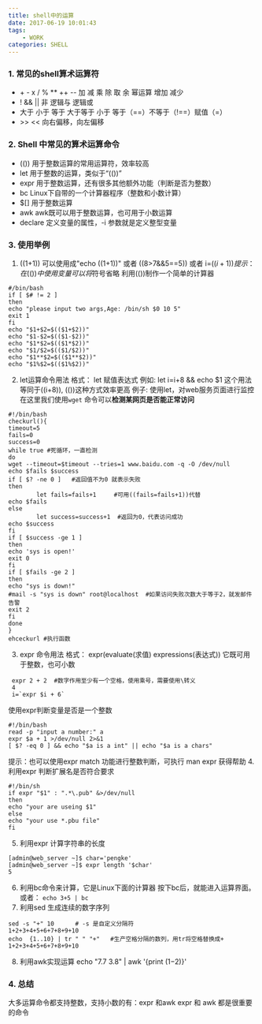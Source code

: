 ```yaml
---
title: shell中的运算
date: 2017-06-19 10:01:43
tags:
    - WORK
categories: SHELL
---
```


### 1. 常见的shell算术运算符
- \+ \- x / % ** \+\+ \-\-  加 减 乘 除 取 余 幂运算 增加 减少
- ! && ||  非 逻辑与 逻辑或
- 大于 小于 等于 大于等于 小于 等于（==）不等于（!==）赋值（=）
- \>\> \<\< 向右偏移，向左偏移

### 2. Shell 中常见的算术运算**命令**
- (())   用于整数运算的常用运算符，效率较高
- let    用于整数的运算，类似于“(())”
- expr   用于整数运算，还有很多其他额外功能（判断是否为整数）
- bc     Linux下自带的一个计算器程序（整数和小数计算）
- $[]    用于整数运算
- awk    awk既可以用于整数运算，也可用于小数运算
- declare 定义变量的属性，-i 参数就是定义整型变量

### 3. 使用举例
1. ((1+1))  可以使用成"echo ((1+1))" 或者 ((8>7&&5==5)) 或者 i=$((i+1))
提示： 在(()) 中使用变量可以将$符号省略
利用(())制作一个简单的计算器
```
#/bin/bash
if [ $# != 2 ]
then
echo "please input two args,Age: /bin/sh $0 10 5"
exit 1
fi
echo "$1+$2=$(($1+$2))"
echo "$1-$2=$(($1-$2))"
echo "$1*$2=$(($1*$2))"
echo "$1/$2=$(($1/$2))"
echo "$1**$2=$(($1**$2))"
echo "$1%$2=$(($1%$2))"
```
2. let运算命令用法
格式： let 赋值表达式  例如: let i=i+8 && echo $1
这个用法等同于((i+8)), (())这种方式效率更高
例子: 使用let，对web服务页面进行监控
在这里我们使用`wget` 命令可以**检测某网页是否能正常访问**
```
#!/bin/bash
checkurl(){
timeout=5
fails=0
success=0
while true #死循环，一直检测
do
wget --timeout=$timeout --tries=1 www.baidu.com -q -O /dev/null
echo $fails $success
if [ $? -ne 0 ]   #返回值不为0 就表示失败
then
        let fails=fails+1     #可用((fails=fails+1))代替
echo $fails 
else
        let success=success+1  #返回为0，代表访问成功
echo $success
fi
if [ $success -ge 1 ]
then
echo 'sys is open!'
exit 0
fi
if [ $fails -ge 2 ]
then
echo "sys is down!"
#mail -s "sys is down" root@localhost  #如果访问失败次数大于等于2，就发邮件告警
exit 2
fi
done
}
ehceckurl #执行函数
```
3. expr 命令用法
格式： expr(evaluate(求值) expressions(表达式)) 它既可用于整数，也可小数
```
 expr 2 + 2  #数字作用至少有一个空格，使用乘号，需要使用\转义 
 4
 i=`expr $i + 6`
```
使用expr判断变量是否是一个整数
```
#!/bin/bash
read -p "input a number:" a
expr $a + 1 >/dev/null 2>&1
[ $? -eq 0 ] && echo "$a is a int" || echo "$a is a chars"

 ```
提示：也可以使用expr match 功能进行整数判断，可执行 man expr 获得帮助
4. 利用expr 判断扩展名是否符合要求
```
#!/bin/sh
if expr "$1" : ".*\.pub" &>/dev/null
then
echo "your are useing $1"
else
echo "your use *.pbu file"
fi
```
5. 利用expr 计算字符串的长度
```
[admin@web_server ~]$ char='pengke'
[admin@web_server ~]$ expr length '$char'
5
```
6. 利用bc命令来计算，它是Linux下面的计算器
   按下bc后，就能进入运算界面。或者：
   `echo 3+5 | bc`
7. 利用sed 生成连续的数字序列
```
sed -s "+" 10      # -s 是自定义分隔符
1+2+3+4+5+6+7+8+9+10
echo  {1..10} | tr " " "+"   #生产空格分隔的数列，用tr将空格替换成+
1+2+3+4+5+6+7+8+9+10
```
8. 利用awk实现运算
echo "7.7 3.8" | awk '{print ($1-$2)}'

### 4. 总结
大多运算命令都支持整数，支持小数的有：expr 和awk 
expr 和 awk 都是很重要的命令


